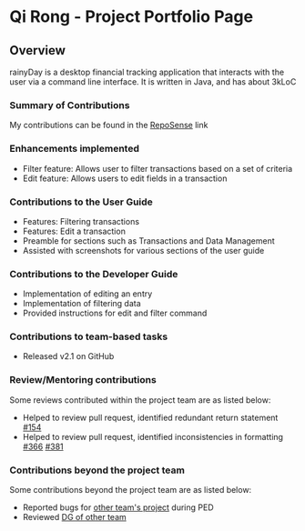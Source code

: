 # Qi Rong - Project Portfolio Page

## Overview
rainyDay is a desktop financial tracking application that interacts with the user via a command line interface. It is
written in Java, and has about 3kLoC

### Summary of Contributions

My contributions can be found in the [RepoSense](https://nus-cs2113-ay2223s2.github.io/tp-dashboard/?search=ChongQiRong&sort=groupTitle&sortWithin=title&timeframe=commit&mergegroup=&groupSelect=groupByRepos&breakdown=true&checkedFileTypes=docs~functional-code~test-code~other&since=2023-02-17&tabOpen=true&tabType=authorship&zFR=false&tabAuthor=ChongQiRong&tabRepo=AY2223S2-CS2113T-T09-1%2Ftp%5Bmaster%5D&authorshipIsMergeGroup=false&authorshipFileTypes=docs~functional-code~test-code&authorshipIsBinaryFileTypeChecked=false&authorshipIsIgnoredFilesChecked=false)
link

### Enhancements implemented

- Filter feature: Allows user to filter transactions based on a set of criteria
- Edit feature: Allows users to edit fields in a transaction

### Contributions to the User Guide

- Features: Filtering transactions
- Features: Edit a transaction
- Preamble for sections such as Transactions and Data Management
- Assisted with screenshots for various sections of the user guide

### Contributions to the Developer Guide

- Implementation of editing an entry
- Implementation of filtering data
- Provided instructions for edit and filter command

### Contributions to team-based tasks

- Released v2.1 on GitHub

### Review/Mentoring contributions

Some reviews contributed within the project team are as listed below:

- Helped to review pull request, identified redundant return statement [#154](https://github.com/AY2223S2-CS2113T-T09-1/tp/pull/154)
- Helped to review pull request, identified inconsistencies in formatting [#366](https://github.com/AY2223S2-CS2113T-T09-1/tp/pull/366)
[#381](https://github.com/AY2223S2-CS2113T-T09-1/tp/pull/381)

### Contributions beyond the project team

Some contributions beyond the project team are as listed below:

- Reported bugs for [other team's project](https://github.com/ChongQiRong/ped/issues) during PED
- Reviewed [DG of other team](https://github.com/nus-cs2113-AY2223S2/tp/pull/17/files)